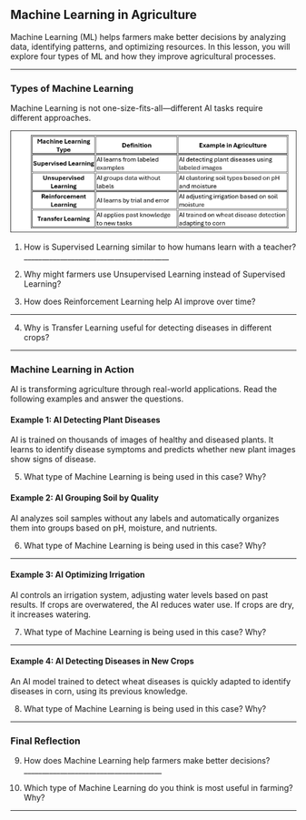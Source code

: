## Machine Learning in Agriculture
Machine Learning (ML) helps farmers make better decisions by analyzing data, identifying patterns, and optimizing resources. In this lesson, you will explore four types of ML and how they improve agricultural processes.
________________________________________
### Types of Machine Learning

Machine Learning is not one-size-fits-all—different AI tasks require different approaches.

![](../media/ag116.png)

1. How is Supervised Learning similar to how humans learn with a teacher?________________________________________

2. Why might farmers use Unsupervised Learning instead of Supervised Learning?

3. How does Reinforcement Learning help AI improve over time?

________________________________________

4. Why is Transfer Learning useful for detecting diseases in different crops?

________________________________________

### Machine Learning in Action

AI is transforming agriculture through real-world applications. Read the following examples and answer the questions.

#### Example 1: AI Detecting Plant Diseases

AI is trained on thousands of images of healthy and diseased plants. It learns to identify disease symptoms and predicts whether new plant images show signs of disease.

5. What type of Machine Learning is being used in this case? Why?


#### Example 2: AI Grouping Soil by Quality
AI analyzes soil samples without any labels and automatically organizes them into groups based on pH, moisture, and nutrients.

6. What type of Machine Learning is being used in this case? Why?
_______________________________________

#### Example 3: AI Optimizing Irrigation
AI controls an irrigation system, adjusting water levels based on past results. If crops are overwatered, the AI reduces water use. If crops are dry, it increases watering.

7. What type of Machine Learning is being used in this case? Why?

________________________________________


#### Example 4: AI Detecting Diseases in New Crops
An AI model trained to detect wheat diseases is quickly adapted to identify diseases in corn, using its previous knowledge.

8. What type of Machine Learning is being used in this case? Why?

_______________________________________


### Final Reflection

9. How does Machine Learning help farmers make better decisions?______________________________________

10. Which type of Machine Learning do you think is most useful in farming? Why?
________________________________________
